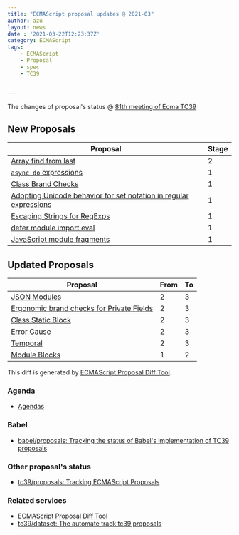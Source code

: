 ```yaml
---
title: "ECMAScript proposal updates @ 2021-03"
author: azu
layout: news
date : '2021-03-22T12:23:37Z'
category: ECMAScript
tags:
    - ECMAScript
    - Proposal
    - spec
    - TC39


---
```


The changes of proposal's status @ [81th meeting of Ecma TC39][Agendas]

## New Proposals

| Proposal                                                                                                                  | Stage |
| ------------------------------------------------------------------------------------------------------------------------- | ----- |
| [Array find from last](https://github.com/tc39/proposal-array-find-from-last)                                             | 2     |
| [`async do` expressions](https://github.com/tc39/proposal-async-do-expressions)                                           | 1     |
| [Class Brand Checks](https://github.com/tc39/proposal-class-brand-check)                                                  | 1     |
| [Adopting Unicode behavior for set notation in regular expressions](https://github.com/tc39/proposal-regexp-set-notation) | 1     |
| [Escaping Strings for RegExps](https://github.com/tc39/proposal-regex-escaping)                                           | 1     |
| [defer module import eval](https://github.com/tc39/proposal-defer-import-eval)                                            | 1     |
| [JavaScript module fragments](https://github.com/littledan/proposal-module-fragments)                                     | 1     |


## Updated Proposals

| Proposal                                                                                           | From  | To    |
| -------------------------------------------------------------------------------------------------- | ----- | ----- |
| [JSON Modules](https://github.com/tc39/proposal-json-modules)                                      | 2     | 3     |
| [Ergonomic brand checks for Private Fields](https://github.com/tc39/proposal-private-fields-in-in) | 2     | 3     |
| [Class Static Block](https://github.com/tc39/proposal-class-static-block)                          | 2     | 3     |
| [Error Cause](https://github.com/tc39/proposal-error-cause)                                        | 2     | 3     |
| [Temporal](https://github.com/tc39/proposal-temporal)                                              | 2     | 3     |
| [Module Blocks](https://github.com/tc39/proposal-js-module-blocks)                                 | 1     | 2     |

This diff is generated by [ECMAScript Proposal Diff Tool](https://azu.github.io/ecmascript-proposals-json/).

### Agenda

- [Agendas][]

### Babel

- [babel/proposals: Tracking the status of Babel's implementation of TC39 proposals](https://github.com/babel/proposals)

### Other proposal's status 

- [tc39/proposals: Tracking ECMAScript Proposals](https://github.com/tc39/proposals)

### Related services

- [ECMAScript Proposal Diff Tool](https://azu.github.io/ecmascript-proposals-json/)
- [tc39/dataset: The automate track tc39 proposals](https://github.com/tc39/dataset)

[Agendas]: https://github.com/tc39/agendas/blob/master/2021/03.md
